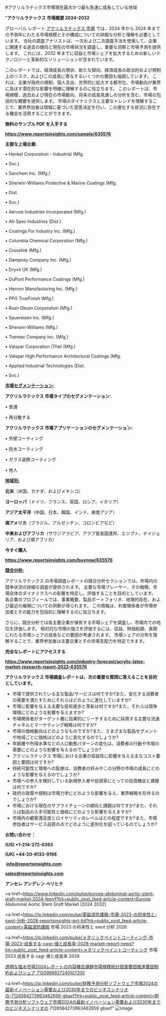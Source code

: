 #アクリルラテックス市場現在最大かつ最も急速に成長している地域

"<strong>アクリルラテックス 市場概要 2024-2032</strong>

グローバル レポート <a href=https://www.reportsinsights.com/sample/635576>アクリルラテックス 市場</a> では、2024 年から 2024 年までの予測年にわたる市場規模とその構成についての詳細な分析と理解を必要としています。 当社の調査アナリストは、一次および二次調査手法を使用して、企業に関連する過去の傾向と現在の市場状況を調査し、重要な洞察と市場予測を提供します。 これには、2032 年までに収益と市場シェアを拡大​​するための新しいテクノロジーと革新的なソリューションが含まれています。

このレポートでは、経済成長の現状、新たな傾向、経済成長の政治的および規制上のリスク、およびこの成長に寄与するいくつかの要因も強調しています。 これは、企業が政府の規制、個人支出、世界的に拡大する都市化、市場動向が業界に及ぼす潜在的な影響を明確に理解するのに役立ちます。 このレポートは、市場規模、過去および現在の市場動向、将来の成長見通しの分析を含む、市場の包括的な概要を提供します。 市場のダイナミクスと主要なトレンドを理解することで、業界参加者は情報に基づいた意思決定を行い、この進化する状況に存在する機会を活用することができます。

<strong><b>無料のサンプル PDF を入手する</b></strong>

<a href=https://www.reportsinsights.com/sample/635576><strong><u>https://www.reportsinsights.com/sample/635576</u></strong></a>

<strong>主要な上場企業:</strong>

• Henkel Corporation - Industrial (Mfg.

• Svc.)

• Sanchem Inc. (Mfg.)

• Sherwin-Williams Protective & Marine Coatings (Mfg.

• Dist.

• Svc.)

• Aervoe Industries Incorporated (Mfg.)

• All-Spec Industries (Dist.)

• Coatings For Industry Inc. (Mfg.)

• Columbia Chemical Corporation (Mfg.)

• Crosslink (Mfg.)

• Dampney Company Inc. (Mfg.)

• Dryvit UK (Mfg.)

• DuPont Performance Coatings (Mfg.)

• Hernon Manufacturing Inc. (Mfg.)

• PPG TrueFinish (Mfg.)

• Rust-Oleum Corporation (Mfg.)

• Sauereisen Inc. (Mfg.)

• Sherwin-Williams (Mfg.)

• Tnemec Company Inc. (Mfg.)

• Valspar Corporation (The) (Mfg.)

• Valspar High Performance Architectural Coatings (Mfg.

• Applied Industrial Technologies (Dist.

• Svc.)

<strong><u>市場セグメンテーション</u></strong><strong><u>:</u></strong>

<strong>アクリルラテックス 市場タイプのセグメンテーション:</strong>

• 普通

• 再分散する

<strong>アクリルラテックス 市場アプリケーションのセグメンテーション:</strong>

• 外壁コーティング

• 防水コーティング

• ガラス装飾コーティング

• 他人

<strong><u>地域別</u></strong><strong><u>:</u></strong>

<strong>北米</strong>（米国、カナダ、およびメキシコ）

<strong>ヨーロッパ</strong>（ドイツ、フランス、英国、ロシア、イタリア）

<strong>アジア太平洋</strong>（中国、日本、韓国、インド、東南アジア）

<strong>南アメリカ</strong>（ブラジル、アルゼンチン、コロンビアなど）

<strong>中東およびアフリカ</strong>（サウジアラビア、アラブ首長国連邦、エジプト、ナイジェリア、および南アフリカ）

<strong>今すぐ購入</strong>

<a href=https://www.reportsinsights.com/buynow/635576><strong><u>https://www.reportsinsights.com/buynow/635576</u></strong></a>

<strong><u>競合分析:</u></strong>

アクリルラテックス の市場調査レポートの競合分析セクションでは、市場内の競争状況の詳細な調査が提供されます。 主要な市場プレーヤー、その戦略、市場全体のダイナミクスへの影響を特定し、評価することを目的としています。 各企業のプロフィールでは、事業概要、製品ポートフォリオ、地理的存在、および最近の展開についての洞察が得られます。 この情報は、利害関係者が市場参加者とその能力を包括的に理解するのに役立ちます。

さらに、競合分析では各主要企業が保有する市場シェアを調査し、市場内での地位を評価します。 相対的な市場の強さを評価するには、収益、時価総額、長期にわたる市場シェアの成長などの要因が考慮されます。 市場シェアの分布を理解することで、業界参加者は主要企業とその市場支配力を特定できます。

<strong>完全なレポートにアクセスする</strong>

<a href=https://www.reportsinsights.com/industry-forecast/acrylic-latex-market-research-report-2022-635576><strong><u><b>https://www.reportsinsights.com/industry-forecast/acrylic-latex-market-research-report-2022-635576</b></u></strong></a>

<strong><b>アクリルラテックス 市場調査レポートは、次の重要な質問に答えることを目的としています。</b></strong>
<ul>
  <li>市場で提供されている主な製品/サービスは何ですか?また、変化する消費者の需要を満たすためにそれらはどのように進化していますか?</li>
  <li>市場に影響を与える主要な技術進歩と革新は何ですか?また、それらは競争環境にどのような影響を与えますか?</li>
  <li>市場関係者がターゲット層に効果的にリーチするために採用する主要な流通チャネルとマーケティング戦略は何ですか?</li>
  <li>市場の価格動向はどのようなものですか?また、さまざまな製品セグメントや地域ごとに価格はどのように変化するのでしょうか?</li>
  <li>年齢層や所得水準などの人口動態パターンの変化は、消費者の行動や市場の需要にどのような影響を与えるのでしょうか?</li>
  <li>アクリルラテックス 市場における企業の収益性に影響を与える主なコスト要因と要因は何ですか?</li>
  <li>持続可能性と環境への配慮は、消費者の好みやこの分野の市場の成長にどのような影響を与えるのでしょうか?</li>
  <li>市場への参入を検討している新規参入者や投資家にとっての投資機会と課題は何ですか?</li>
  <li>政府の政策や規制は市場力学にどのような影響を与え、業界戦略を形作るのでしょうか?</li>
  <li>市場における現在のサプライチェーンの傾向と課題は何ですか?また、それらは製品の入手可能性と価格にどのような影響を与えますか?</li>
  <li>市場内の顧客満足度とロイヤリティのレベルはどの程度ですか?また、市場参加者はサービス品質の点でどのように差別化を図っているのでしょうか?</li>
</ul>
<strong>お問い合わせ：</strong>

<strong>(US) +1-214-272-0393</strong>

<strong>(UK) +44-20-8133-9198</strong>

<strong> </strong><a href=info@reportsinsights.com><strong><u>info@reportsinsights.com</u></strong></a>

<a href=sales@reportsinsights.com><strong><u>sales@reportsinsights.com</u></strong></a>

<strong>アンセレ アンデレン ベリヒテ</strong>

<a href=https://www.linkedin.com/pulse/europe-abdominal-aortic-stent-graft-market-2024-fppyf?trk=public_post_feed-article-content>Europe Abdominal Aortic Stent Graft Market [2024 2032]</a>

<a href=https://jp.linkedin.com/pulse/電磁波防護服-市場-2023-の将来性と-swot-分析-2028-reportsinsights-pvt-ltd?trk=public_post_feed-article-content>電磁波防護服 市場 2023 の将来性と swot 分析 2028</a>

<a href=https://jp.linkedin.com/pulse/メタリックペイントコーティング-市場-2023-成長する-cagr-値と成長率-2028-market-report-news?trk=public_post_feed-article-content>メタリックペイントコーティング 市場 2023 成長する cagr 値と成長率 2028</a>

<a href=https://www.linkedin.com/pulse/透明な塩水市場2024レポートの内容機会課題市場規模統計阻害要因推進要因制約およびシェア-7120999927245107200/>透明な塩水市場2024レポートの内容機会課題市場規模統計阻害要因推進要因制約およびシェア 7120999927245107200</a>

<a href=https://jp.linkedin.com/pulse/財務予測分析ソフトウェア市場2024の最新イノベーション需要および2030年までのビジネスシナリオの-7128584273963462656-gbaxf?trk=public_post_feed-article-content>財務予測分析ソフトウェア市場2024の最新イノベーション需要および2030年までのビジネスシナリオの 7128584273963462656 gbaxf</a>"
![image](https://github.com/aanak123/RIMarketer1/assets/158471119/2cdda96a-1498-4be9-948d-90b54e6a6e3f)
